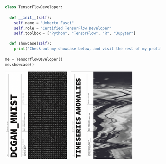 ```python
class TensorFlowDeveloper:

  def __init__(self):
    self.name = "Umberto Fasci"
    self.role = "Certified TensorFlow Developer"
    self.toolbox = ["Python", "TensorFlow", "R", "Jupyter"]

  def showcase(self):
    print("Check out my showcase below, and visit the rest of my profile.")

me = TensorflowDeveloper()
me.showcase()
```

[<img src="https://github.com/UmbertoFasci/UmbertoFasci/blob/main/DCGAN_1.png" width="200">](https://github.com/UmbertoFasci/DCGAN_Project_1/blob/main/DCGAN2.ipynb) &nbsp; [<img src="https://github.com/UmbertoFasci/UmbertoFasci/blob/main/Anomaly_Detection.png" width="200">](https://github.com/UmbertoFasci/Anomaly_Detection_Project_1/blob/main/Anomaly_Detection_Project_1.ipynb)
